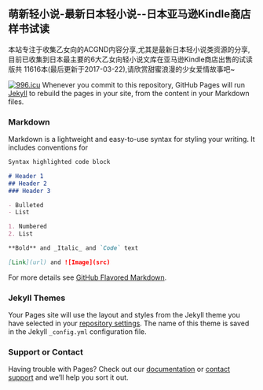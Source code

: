 ## 萌新轻小说-最新日本轻小说--日本亚马逊Kindle商店样书试读

本站专注于收集乙女向的ACGND内容分享,尤其是最新日本轻小说类资源的分享,目前已收集到日本最主要的6大乙女向轻小说文库在亚马逊Kindle商店出售的试读版共 11616本(最后更新于2017-03-22),请欣赏甜蜜浪漫的少女爱情故事吧~

<a href="https://996.icu"><img src="https://img.shields.io/badge/link-996.icu-red.svg" alt="996.icu" /></a>
Whenever you commit to this repository, GitHub Pages will run [Jekyll](https://jekyllrb.com/) to rebuild the pages in your site, from the content in your Markdown files.

### Markdown

Markdown is a lightweight and easy-to-use syntax for styling your writing. It includes conventions for

```markdown
Syntax highlighted code block

# Header 1
## Header 2
### Header 3

- Bulleted
- List

1. Numbered
2. List

**Bold** and _Italic_ and `Code` text

[Link](url) and ![Image](src)
```

For more details see [GitHub Flavored Markdown](https://guides.github.com/features/mastering-markdown/).

### Jekyll Themes

Your Pages site will use the layout and styles from the Jekyll theme you have selected in your [repository settings](https://github.com/lousi8/acgnd/settings). The name of this theme is saved in the Jekyll `_config.yml` configuration file.

### Support or Contact

Having trouble with Pages? Check out our [documentation](https://help.github.com/categories/github-pages-basics/) or [contact support](https://github.com/contact) and we’ll help you sort it out.
